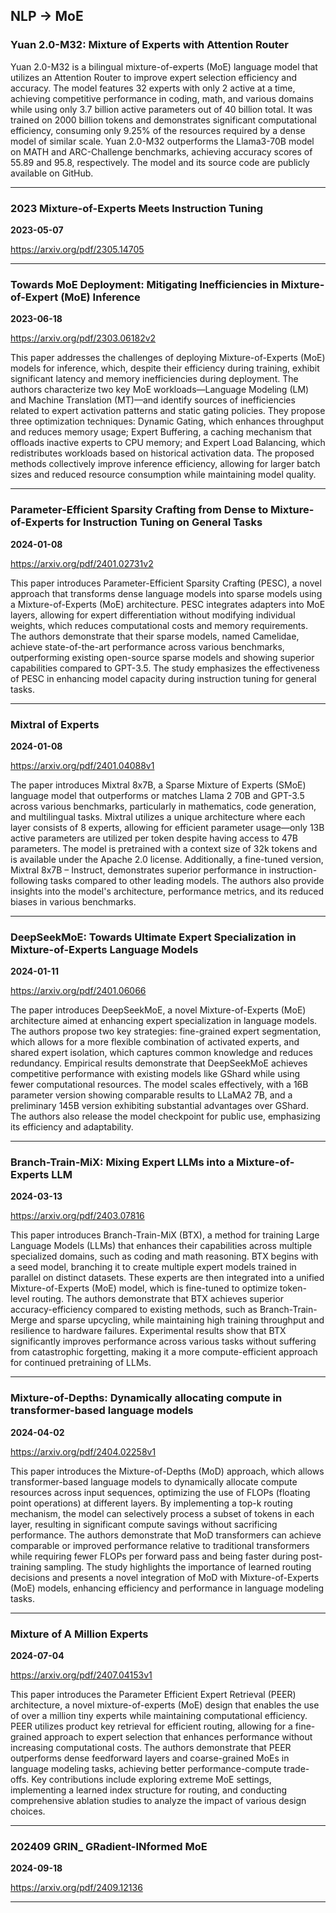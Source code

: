 ## NLP -> MoE



### Yuan 2.0-M32: Mixture of Experts with Attention Router

Yuan 2.0-M32 is a bilingual mixture-of-experts (MoE) language model that utilizes an Attention Router to improve expert selection efficiency and accuracy. The model features 32 experts with only 2 active at a time, achieving competitive performance in coding, math, and various domains while using only 3.7 billion active parameters out of 40 billion total. It was trained on 2000 billion tokens and demonstrates significant computational efficiency, consuming only 9.25% of the resources required by a dense model of similar scale. Yuan 2.0-M32 outperforms the Llama3-70B model on MATH and ARC-Challenge benchmarks, achieving accuracy scores of 55.89 and 95.8, respectively. The model and its source code are publicly available on GitHub.

---

### 2023 Mixture-of-Experts Meets Instruction Tuning

**2023-05-07**

https://arxiv.org/pdf/2305.14705

---

### Towards MoE Deployment: Mitigating Inefficiencies in Mixture-of-Expert (MoE) Inference

**2023-06-18**

https://arxiv.org/pdf/2303.06182v2

This paper addresses the challenges of deploying Mixture-of-Experts (MoE) models for inference, which, despite their efficiency during training, exhibit significant latency and memory inefficiencies during deployment. The authors characterize two key MoE workloads—Language Modeling (LM) and Machine Translation (MT)—and identify sources of inefficiencies related to expert activation patterns and static gating policies. They propose three optimization techniques: Dynamic Gating, which enhances throughput and reduces memory usage; Expert Buffering, a caching mechanism that offloads inactive experts to CPU memory; and Expert Load Balancing, which redistributes workloads based on historical activation data. The proposed methods collectively improve inference efficiency, allowing for larger batch sizes and reduced resource consumption while maintaining model quality.

---

### Parameter-Efficient Sparsity Crafting from Dense to Mixture-of-Experts for Instruction Tuning on General Tasks

**2024-01-08**

https://arxiv.org/pdf/2401.02731v2

This paper introduces Parameter-Efficient Sparsity Crafting (PESC), a novel approach that transforms dense language models into sparse models using a Mixture-of-Experts (MoE) architecture. PESC integrates adapters into MoE layers, allowing for expert differentiation without modifying individual weights, which reduces computational costs and memory requirements. The authors demonstrate that their sparse models, named Camelidae, achieve state-of-the-art performance across various benchmarks, outperforming existing open-source sparse models and showing superior capabilities compared to GPT-3.5. The study emphasizes the effectiveness of PESC in enhancing model capacity during instruction tuning for general tasks.

---

### Mixtral of Experts

**2024-01-08**

https://arxiv.org/pdf/2401.04088v1

The paper introduces Mixtral 8x7B, a Sparse Mixture of Experts (SMoE) language model that outperforms or matches Llama 2 70B and GPT-3.5 across various benchmarks, particularly in mathematics, code generation, and multilingual tasks. Mixtral utilizes a unique architecture where each layer consists of 8 experts, allowing for efficient parameter usage—only 13B active parameters are utilized per token despite having access to 47B parameters. The model is pretrained with a context size of 32k tokens and is available under the Apache 2.0 license. Additionally, a fine-tuned version, Mixtral 8x7B – Instruct, demonstrates superior performance in instruction-following tasks compared to other leading models. The authors also provide insights into the model's architecture, performance metrics, and its reduced biases in various benchmarks.

---

### DeepSeekMoE: Towards Ultimate Expert Specialization in Mixture-of-Experts Language Models

**2024-01-11**

https://arxiv.org/pdf/2401.06066

The paper introduces DeepSeekMoE, a novel Mixture-of-Experts (MoE) architecture aimed at enhancing expert specialization in language models. The authors propose two key strategies: fine-grained expert segmentation, which allows for a more flexible combination of activated experts, and shared expert isolation, which captures common knowledge and reduces redundancy. Empirical results demonstrate that DeepSeekMoE achieves competitive performance with existing models like GShard while using fewer computational resources. The model scales effectively, with a 16B parameter version showing comparable results to LLaMA2 7B, and a preliminary 145B version exhibiting substantial advantages over GShard. The authors also release the model checkpoint for public use, emphasizing its efficiency and adaptability.

---

### Branch-Train-MiX: Mixing Expert LLMs into a Mixture-of-Experts LLM

**2024-03-13**

https://arxiv.org/pdf/2403.07816

This paper introduces Branch-Train-MiX (BTX), a method for training Large Language Models (LLMs) that enhances their capabilities across multiple specialized domains, such as coding and math reasoning. BTX begins with a seed model, branching it to create multiple expert models trained in parallel on distinct datasets. These experts are then integrated into a unified Mixture-of-Experts (MoE) model, which is fine-tuned to optimize token-level routing. The authors demonstrate that BTX achieves superior accuracy-efficiency compared to existing methods, such as Branch-Train-Merge and sparse upcycling, while maintaining high training throughput and resilience to hardware failures. Experimental results show that BTX significantly improves performance across various tasks without suffering from catastrophic forgetting, making it a more compute-efficient approach for continued pretraining of LLMs.

---

### Mixture-of-Depths: Dynamically allocating compute in transformer-based language models

**2024-04-02**

https://arxiv.org/pdf/2404.02258v1

This paper introduces the Mixture-of-Depths (MoD) approach, which allows transformer-based language models to dynamically allocate compute resources across input sequences, optimizing the use of FLOPs (floating point operations) at different layers. By implementing a top-k routing mechanism, the model can selectively process a subset of tokens in each layer, resulting in significant compute savings without sacrificing performance. The authors demonstrate that MoD transformers can achieve comparable or improved performance relative to traditional transformers while requiring fewer FLOPs per forward pass and being faster during post-training sampling. The study highlights the importance of learned routing decisions and presents a novel integration of MoD with Mixture-of-Experts (MoE) models, enhancing efficiency and performance in language modeling tasks.

---

### Mixture of A Million Experts

**2024-07-04**

https://arxiv.org/pdf/2407.04153v1

This paper introduces the Parameter Efficient Expert Retrieval (PEER) architecture, a novel mixture-of-experts (MoE) design that enables the use of over a million tiny experts while maintaining computational efficiency. PEER utilizes product key retrieval for efficient routing, allowing for a fine-grained approach to expert selection that enhances performance without increasing computational costs. The authors demonstrate that PEER outperforms dense feedforward layers and coarse-grained MoEs in language modeling tasks, achieving better performance-compute trade-offs. Key contributions include exploring extreme MoE settings, implementing a learned index structure for routing, and conducting comprehensive ablation studies to analyze the impact of various design choices.

---

### 202409 GRIN_ GRadient-INformed MoE

**2024-09-18**

https://arxiv.org/pdf/2409.12136

---